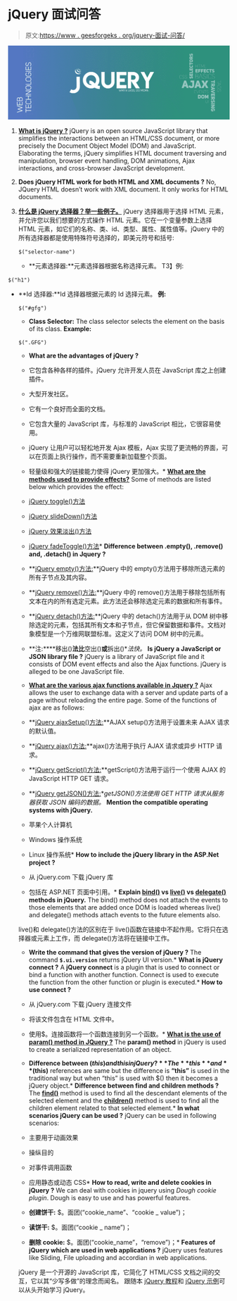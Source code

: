 # jQuery 面试问答

> 原文:[https://www . geesforgeks . org/jquery-面试-问答/](https://www.geeksforgeeks.org/jquery-interview-questions-and-answers/)

![jQuery interview questions](img/b76f91494d1eff99308a7f6cf832ce96.png)

1.  **[What is jQuery ?](https://www.geeksforgeeks.org/jquery-introduction/)**
    jQuery is an open source JavaScript library that simplifies the interactions between an HTML/CSS document, or more precisely the Document Object Model (DOM) and JavaScript.
    Elaborating the terms, jQuery simplifies HTML document traversing and manipulation, browser event handling, DOM animations, Ajax interactions, and cross-browser JavaScript development.
2.  **Does jQuery HTML work for both HTML and XML documents ?**
    No, JQuery HTML doesn’t work with XML document. It only works for HTML documents.
3.  **[什么是 jQuery 选择器？举一些例子。](https://www.geeksforgeeks.org/jquery-selectors-and-event-methods/)**
    jQuery 选择器用于选择 HTML 元素，并允许您以我们想要的方式操作 HTML 元素。它在一个变量参数上选择 HTML 元素，如它们的名称、类、id、类型、属性、属性值等。jQuery 中的所有选择器都是使用特殊符号选择的，即美元符号和括号:

    ```
    $("selector-name")
    ```

    *   **元素选择器:**元素选择器根据名称选择元素。
        T3】例:

```
$("h1")
```

*   **Id 选择器:**Id 选择器根据元素的 Id 选择元素。
    **例:**

    ```
    $("#gfg")
    ```

    *   **Class Selector:** The class selector selects the element on the basis of its class.
    **Example:**

    ```
    $(".GFG")
    ```

    *   **What are the advantages of jQuery ?**
    *   它包含各种各样的插件。jQuery 允许开发人员在 JavaScript 库之上创建插件。
    *   大型开发社区。
    *   它有一个良好而全面的文档。
    *   它包含大量的 JavaScript 库，与标准的 JavaScript 相比，它很容易使用。
    *   jQuery 让用户可以轻松地开发 Ajax 模板，Ajax 实现了更流畅的界面，可以在页面上执行操作，而不需要重新加载整个页面。
    *   轻量级和强大的链接能力使得 jQuery 更加强大。*   **[What are the methods used to provide effects?](https://www.geeksforgeeks.org/tag/jquery-effects/)**
    Some of methods are listed below which provides the effect:
    *   [jQuery toggle()方法](https://www.geeksforgeeks.org/jquery-toggle-method/)
    *   [jQuery slideDown()方法](https://www.geeksforgeeks.org/jquery-slidedown-method/)
    *   [jQuery 效果淡出()方法](https://www.geeksforgeeks.org/jquery-effect-fadeout-method/)
    *   [jQuery fadeToggle()方法](http://geeksforgeeks.org/jquery-fadetoggle-method/)*   **Difference between .empty(), .remove() and, .detach() in Jquery ?**
    *   **[jQuery empty()方法:](https://www.geeksforgeeks.org/jquery-empty-with-examples/)**jQuery 中的 empty()方法用于移除所选元素的所有子节点及其内容。
    *   **[jQuery remove()方法:](http://geeksforgeeks.org/jquery-remove/)**jQuery 中的 remove()方法用于移除包括所有文本在内的所有选定元素。此方法还会移除选定元素的数据和所有事件。
    *   **[jQuery detach()方法:](https://www.geeksforgeeks.org/jquery-detach-with-examples/)**jQuery 中的 detach()方法用于从 DOM 树中移除选定的元素，包括其所有文本和子节点，但它保留数据和事件。文档对象模型是一个万维网联盟标准。这定义了访问 DOM 树中的元素。
    *   **注:****移出()**法比**空出()**或**拆出()**法快。*   **Is jQuery a JavaScript or JSON library file ?**
    jQuery is a library of JavaScript file and it consists of DOM event effects and also the Ajax functions. jQuery is alleged to be one JavaScript file.

    *   **[What are the various ajax functions available in Jquery ?](https://www.geeksforgeeks.org/tag/jquery-ajax/)**
    Ajax allows the user to exchange data with a server and update parts of a page without reloading the entire page. Some of the functions of ajax are as follows:
    *   **[jQuery ajaxSetup()方法:](https://www.geeksforgeeks.org/jquery-ajaxsetup-method/)**AJAX setup()方法用于设置未来 AJAX 请求的默认值。
    *   **[jQuery ajax()方法:](http://geeksforgeeks.org/jquery-ajax-method/)**ajax()方法用于执行 AJAX 请求或异步 HTTP 请求。
    *   **[jQuery getScript()方法:](https://www.geeksforgeeks.org/jquery-getscript-method/)**getScript()方法用于运行一个使用 AJAX 的 JavaScript HTTP GET 请求。
    *   **[jQuery getJSON()方法:](https://www.geeksforgeeks.org/jquery-getjson-method/)**getJSON()方法使用 GET HTTP 请求从服务器获取 JSON 编码的数据。*   **Mention the compatible operating systems with jQuery.**
    *   苹果个人计算机
    *   Windows 操作系统
    *   Linux 操作系统*   **How to include the jQuery library in the ASP.Net project ?**
    *   从 jQuery.com 下载 jQuery 库
    *   包括在 ASP.NET 页面中引用。*   **Explain [bind()](https://www.geeksforgeeks.org/jquery-bind-with-examples/) vs [live()](http://geeksforgeeks.org/jquery-live-method/) vs [delegate()](https://www.geeksforgeeks.org/jquery-delegate-method/) methods in jQuery.**
    The bind() method does not attach the events to those elements that are added once DOM is loaded whereas live() and delegate() methods attach events to the future elements also.

    live()和 delegate()方法的区别在于 live()函数在链接中不起作用。它将只在选择器或元素上工作，而 delegate()方法将在链接中工作。

    *   **Write the command that gives the version of jQuery ?**
    The command **`$.ui.version`** returns jQuery UI version.*   **What is jQuery connect ?**
    A **jQuery connect** is a plugin that is used to connect or bind a function with another function. Connect is used to execute the function from the other function or plugin is executed.*   **How to use connect ?**
    *   从 jQuery.com 下载 jQuery 连接文件
    *   将该文件包含在 HTML 文件中。
    *   使用$。连接函数将一个函数连接到另一个函数。*   **[What is the use of param() method in JQuery ?](https://www.geeksforgeeks.org/jquery-param-method/)**
    The **param() method** in jQuery is used to create a serialized representation of an object.

    *   **Difference between $(this) and this in jQuery ?**
    The **this** and **$(this)** references are same but the difference is **“this”** is used in the traditional way but when “this” is used with $() then it becomes a jQuery object.*   **Difference between find and children methods ?**
    The **[find()](https://www.geeksforgeeks.org/jquery-find-with-examples/)** method is used to find all the descendant elements of the selected element and the **[children()](https://www.geeksforgeeks.org/jquery-children-with-examples/)** method is used to find all the children element related to that selected element.*   **In what scenarios jQuery can be used ?**
    jQuery can be used in following scenarios:
    *   主要用于动画效果
    *   操纵目的
    *   对事件调用函数
    *   应用静态或动态 CSS*   **How to read, write and delete cookies in jQuery ?**
    We can deal with cookies in jquery using *Dough cookie plugin*. Dough is easy to use and has powerful features.
    *   **创建饼干:**
        $。面团(“cookie_name”、“cookie _ value”)；
    *   **读饼干:**
        $。面团(“cookie _ name”)；
    *   **删除 cookie:**
        $。面团(“cookie_name”，“remove”)；*   **Features of jQuery which are used in web applications ?**
    jQuery uses features like Sliding, File uploading and accordian in web applications.

    jQuery 是一个开源的 JavaScript 库，它简化了 HTML/CSS 文档之间的交互，它以其“少写多做”的理念而闻名。
    跟随本 [jQuery 教程](https://www.geeksforgeeks.org/jquery-tutorials/)和 [jQuery 示例](https://www.geeksforgeeks.org/jquery-examples/)可以从头开始学习 jQuery。